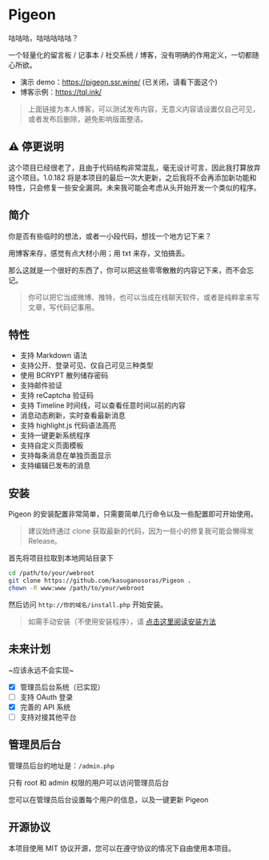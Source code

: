 # Pigeon
咕咕咕，咕咕咕咕咕？

一个轻量化的留言板 / 记事本 / 社交系统 / 博客，没有明确的作用定义，一切都随心所欲。

- 演示 demo：https://pigeon.ssr.wine/ (已关闭，请看下面这个)
- 博客示例：https://tql.ink/

> 上面链接为本人博客，可以测试发布内容，无意义内容请设置仅自己可见，或者发布后删除，避免影响版面整洁。

## ⚠️ 停更说明
这个项目已经很老了，且由于代码结构非常混乱，毫无设计可言，因此我打算放弃这个项目。1.0.182 将是本项目的最后一次大更新，之后我将不会再添加新功能和特性，只会修复一些安全漏洞。未来我可能会考虑从头开始开发一个类似的程序。

## 简介

你是否有些临时的想法，或者一小段代码，想找一个地方记下来？

用博客来存，感觉有点大材小用；用 txt 来存，又怕搞丢。

那么这就是一个很好的东西了，你可以把这些零零散散的内容记下来，而不会忘记。

> 你可以把它当成微博、推特，也可以当成在线聊天软件，或者是纯粹拿来写文章，写代码记事用。

## 特性

- 支持 Markdown 语法
- 支持公开、登录可见、仅自己可见三种类型
- 使用 BCRYPT 散列储存密码
- 支持邮件验证
- 支持 reCaptcha 验证码
- 支持 Timeline 时间线，可以查看任意时间以前的内容
- 消息动态刷新，实时查看最新消息
- 支持 highlight.js 代码语法高亮
- 支持一键更新系统程序
- 支持自定义页面模板
- 支持每条消息在单独页面显示
- 支持编辑已发布的消息

## 安装

Pigeon 的安装配置非常简单，只需要简单几行命令以及一些配置即可开始使用。

> 建议始终通过 clone 获取最新的代码，因为一些小的修复我可能会懒得发 Release。

首先将项目拉取到本地网站目录下

```bash
cd /path/to/your/webroot
git clone https://github.com/kasuganosoras/Pigeon .
chown -R www:www /path/to/your/webroot
```

然后访问 `http://你的域名/install.php` 开始安装。

> 如需手动安装（不使用安装程序），请 [点击这里阅读安装方法](https://github.com/kasuganosoras/Pigeon/wiki/Install#%E6%89%8B%E5%8A%A8%E5%AE%89%E8%A3%85-pigeon)

## 未来计划
~应该永远不会实现~

- [x] 管理员后台系统（已实现）
- [ ] 支持 OAuth 登录
- [x] 完善的 API 系统
- [ ] 支持对接其他平台

## 管理员后台

管理员后台的地址是：`/admin.php`

只有 root 和 admin 权限的用户可以访问管理员后台

您可以在管理员后台设置每个用户的信息，以及一键更新 Pigeon

## 开源协议

本项目使用 MIT 协议开源，您可以在遵守协议的情况下自由使用本项目。

